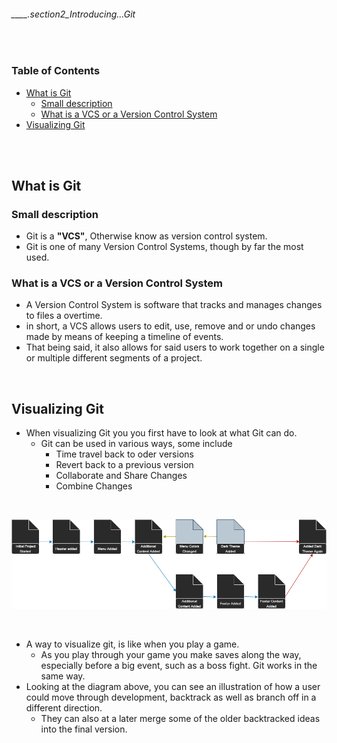###### ____.section2_Introducing...Git

<br>

<!-- Table Of Contents  -->

### Table of Contents
- [What is Git](#what-is-git)
    - [Small description](#small-description)
    - [What is a VCS or a Version Control System](#what-is-a-vcs-or-a-version-control-system)
- [Visualizing Git](#visualizing-git)

<br>
<br>

## What is Git
### Small description
* Git is a **"VCS"**, Otherwise know as version control system.
* Git is one of many Version Control Systems, though by far the most used.

### What is a VCS or a Version Control System
* A Version Control System is software that tracks and manages changes to files a overtime.
* in short, a VCS allows users to edit, use, remove and or undo changes made by means of keeping a timeline of events. 
* That being said, it also allows for said users to work together on a single or multiple different segments of a project.

<br>

## Visualizing Git
* When visualizing Git you you first have to look at what Git can do.
    * Git can be used in various ways, some include
        * Time travel back to oder versions
        * Revert back to a previous version
        * Collaborate and Share Changes
        * Combine Changes

<br>

![visualizingGit](./src/visualizingGit.png 'A diagram showing a visualization of how git can be used')

<br>

* A way to visualize git, is like when you play a game.
    * As you play through your game you make saves along the way, especially before a big event, such as a boss fight. Git works in the same way.
*  Looking at the diagram above, you can see an illustration of how a user could move through development, backtrack as well as branch off in a different direction.
    * They can also at a later merge some of the older backtracked ideas into the final version.